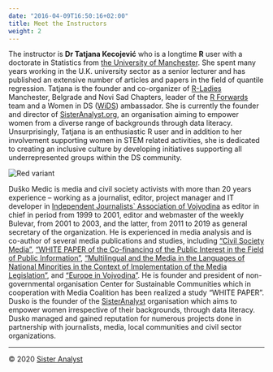 ```yaml
---
date: "2016-04-09T16:50:16+02:00"
title: Meet the Instructors
weight: 2
---
```


The instructor is **Dr Tatjana Kecojević** who is a longtime **R** user with a doctorate in Statistics from [the University of Manchester](https://www.manchester.ac.uk/). She spent many years working in the U.K. university sector as a senior lecturer and has published an extensive number of articles and papers in the field of quantile regression. Tatjana is the founder and co-organizer of [R-Ladies](https://rladies.org) Manchester, Belgrade and Novi Sad Chapters, leader of the [R Forwards](https://forwards.github.io) team and a Women in DS ([WiDS](https://www.widsconference.org)) ambassador. She is currently the founder and director of [SisterAnalyst.org](https://sisteranalyst.org), an organisation aiming to empower women from a diverse range of backgrounds through data literacy. Unsurprisingly, Tatjana is an enthusiastic R user and in addition to her involvement supporting women in STEM related activities, she is dedicated to creating an inclusive culture by developing initiatives supporting all underrepresented groups within the DS community.   

![Red variant](/general/Instructor/images/IMG_0232.jpg?width=40pc)

Duško Medic is media and civil society activists with more than 20 years experience –  working as a journalist, editor, project manager and IT developer in [Independent Journalists` Association of Vojvodina](http://www.ndnv.org) as editor in chief in period from 1999 to 2001, editor and webmaster of the weekly Bulevar, from 2001 to 2003, and the latter, from 2011 to 2019 as general secretary of the organization. He is experienced in media analysis and is co-author of several media publications and studies, including [“Civil Society Media”](http://www.ndnv.org/wp-content/uploads/2018/06/MedijiCivilnogDrustva-NDNV-Drugo-dopunjeno-izdanje.pdf), [“WHITE PAPER of the Co-financing of the Public Interest in the Field of Public Information”](http://www.ndnv.org/wp-content/uploads/2016/06/BelaKnjigaWEB.pdf), [“Multilingual and the Media in the Languages of National Minorities in the Context of Implementation of the Media Legislation”](http://www.ndnv.org/wp-content/uploads/2016/04/PRILOG-1-TABELA-FINAL.pdf), and [“Europe in Vojvodina”](http://www.ndnv.org/wp-content/uploads/2015/07/Evropa_u_VOJVODINI2.pdf). He is founder and president of non-governmental organisation Center for Sustainable Communities which in cooperation with Media Coalition has been realized a study “WHITE PAPER”. Dusko is the founder of the [SisterAnalyst](https://sisteranalyst.org) organisation which aims to empower women irrespective of their backgrounds, through data literacy. Dusko managed and gained reputation for numerous projects done in partnership with journalists, media, local communities and civil sector organizations. 

-----------------------------
© 2020 [Sister Analyst](https://sisteranalyst.org)